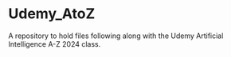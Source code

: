 # Udemy_AtoZ
A repository to hold files following along with the Udemy Artificial Intelligence A-Z 2024 class. 
